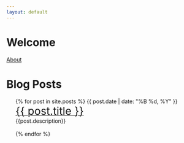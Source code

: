 ```yaml
---
layout: default
---
```


# Welcome

[About](about.html)

<h1>Blog Posts</h1>
<ul>
  {% for post in site.posts %}
    <span>{{ post.date | date: "%B %d, %Y" }}</span> <br>
    <a href="{{ post.url }}"><span style="font-size:2em;"> {{ post.title }}</span></a> <br>
    {{post.description}}
    <br>
    <br>
  {% endfor %}
</ul>
